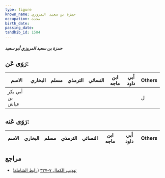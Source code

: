 ```yaml
---
type: figure
known_name: حمزة بن سعيد المروزي
occupation: محدث
birth_date:
passing_date:
tahdhib_id: 1504
---
```

##### حمزة بن سعيد المروزي أبو سعيد

## رَوَى عَن:
| الاسم           | البخاري | مسلم | الترمذي | النسائي | ابن ماجه | أبي داود | Others |
| --------------- | ------- | ---- | ------- | ------- | -------- | -------- | ------ |
| أبي بكر بن عياش |         |      |         |         |          |          | ل      |
## رَوَى عَنه:
| الاسم | البخاري | مسلم | الترمذي | النسائي | ابن ماجه | أبي داود | Others |
| ----- | ------- | ---- | ------- | ------- | -------- | -------- | ------ |
## مراجع
- [تهذيب الكمال ٧-٣٢٧](obsidian://open?vault=Tahdhib-al-Kamal&file=Figures/١٥٠٤-حمزة%20بن%20سعيد%20المروزي%20أبو%20سعيد) ([رابط الشاملة](https://shamela.ws/book/3722/3549))
